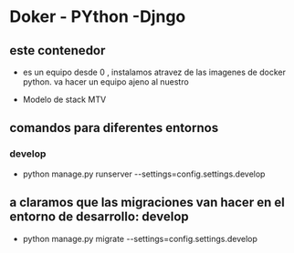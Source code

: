 # Doker - PYthon -Djngo

## este contenedor

- es un equipo desde 0 , instalamos atravez de las imagenes de docker python. va hacer un equipo ajeno al nuestro

- Modelo de stack MTV

## comandos para diferentes entornos

### develop

- python manage.py runserver --settings=config.settings.develop

## a claramos que las migraciones van hacer en el entorno de desarrollo: develop

- python manage.py migrate --settings=config.settings.develop
